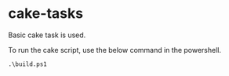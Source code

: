 # cake-tasks
Basic cake task is used.

To run the cake script, use the below command in the powershell.
```
.\build.ps1
```